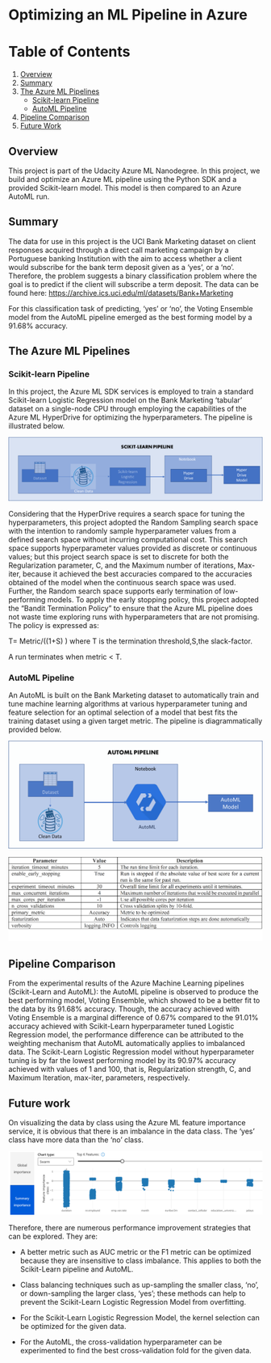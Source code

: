 # Optimizing an ML Pipeline in Azure

# Table of Contents
1. [Overview]()
2. [Summary]()
3. [The Azure ML Pipelines]()
    - [Scikit-learn Pipeline]()
    - [AutoML Pipeline]()
4. [Pipeline Comparison]()
5. [Future Work]()

## Overview
This project is part of the Udacity Azure ML Nanodegree.
In this project, we build and optimize an Azure ML pipeline using the Python SDK and a provided Scikit-learn model.
This model is then compared to an Azure AutoML run.

## Summary
The data for use in this project is the UCI Bank Marketing dataset on client responses acquired through a direct call marketing campaign by a Portuguese banking Institution with the aim to access whether a client would subscribe for the bank term deposit given as a ‘yes’, or a ‘no’. Therefore, the problem suggests a binary classification problem where the goal is to predict if the client will subscribe a term deposit. The data can be found here: https://archive.ics.uci.edu/ml/datasets/Bank+Marketing

For this classification task of predicting, ‘yes’ or ‘no’, the Voting Ensemble model from the AutoML pipeline emerged as the best forming model by a 91.68% accuracy. 

## The Azure ML Pipelines

### Scikit-learn Pipeline
In this project, the Azure ML SDK services is employed to train a standard Scikit-learn Logistic Regression model on the Bank Marketing ‘tabular’ dataset on a single-node CPU through employing the capabilities of the Azure ML HyperDrive for optimizing the hyperparameters. The pipeline is illustrated below.

![](project-images/Scikit-learn%20pipeline.png)

Considering that the HyperDrive requires a search space for tuning the hyperparameters, this project adopted the Random Sampling search space with the intention to randomly sample hyperparameter values from a defined search space without incurring computational cost. This search space supports hyperparameter values provided as discrete or continuous values; but this project search space is set to discrete for both the Regularization parameter, C, and the Maximum number of iterations, Max-iter, because it achieved the best accuracies compared to the accuracies obtained of the model when the continuous search space was used.
Further, the Random search space supports early termination of low-performing models. To apply the early stopping policy, this project adopted the “Bandit Termination Policy” to ensure that the Azure ML pipeline does not waste time exploring runs with hyperparameters that are not promising. The policy is expressed as:

T=  Metric/((1+S) )                           where T is the termination threshold,S,the slack-factor. 

A run terminates when metric < T.


### AutoML Pipeline
An AutoML is built on the Bank Marketing dataset to automatically train and tune machine learning algorithms at various hyperparameter tuning and feature selection for an optimal selection of a model that best fits the training dataset using a given target metric. The pipeline is diagrammatically provided below.

![](project-images/AutoML%20pipeline.png)

![](project-images/AutoML%20parameters.png)

## Pipeline Comparison
From the experimental results of the Azure Machine Learning pipelines (Scikit-Learn and AutoML): the AutoML pipeline is observed to produce the best performing model, Voting Ensemble, which showed to be a better fit to the data by its 91.68% accuracy. Though, the accuracy achieved with Voting Ensemble is a marginal difference of 0.67% compared to the 91.01% accuracy achieved with Scikit-Learn hyperparameter tuned Logistic Regression model, the performance difference can be attributed to the weighting mechanism that AutoML automatically applies to imbalanced data. The Scikit-Learn Logistic Regression model without hyperparameter tuning is by far the lowest performing model by its 90.97% accuracy achieved with values of 1 and 100, that is, Regularization strength, C, and Maximum Iteration, max-iter, parameters, respectively. 

## Future work
On visualizing the data by class using the Azure ML feature importance service, it is obvious that there is an imbalance in the data class. The ‘yes’ class have more data than the ‘no’ class. 

![](project-images/Class%20Imbalance.png)


Therefore, there are numerous performance improvement strategies that can be explored. They are:

- A better metric such as AUC metric or the F1 metric can be optimized because they are insensitive to class imbalance. This applies to both the Scikit-Learn pipeline           and AutoML. 
    
- Class balancing techniques such as up-sampling the smaller class, ‘no’, or down-sampling the larger class, ‘yes’; these methods can help to prevent the Scikit-Learn            Logistic Regression Model from overfitting. 
    
- For the Scikit-Learn Logistic Regression Model, the kernel selection can be optimized for the given data. 
    
- For the AutoML, the cross-validation hyperparameter can be experimented to find the best cross-validation fold for the given data.

